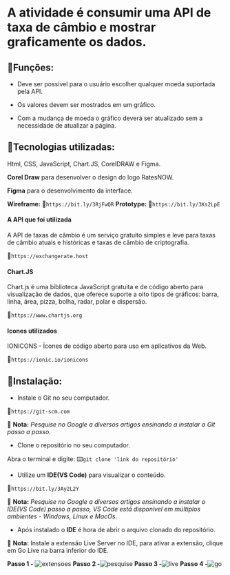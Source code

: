 # A atividade é consumir uma API de taxa de câmbio e mostrar graficamente os dados.

## 📌Funções: 

 - Deve ser possível para o usuário escolher qualquer moeda suportada pela API.

 - Os valores devem ser mostrados em um gráfico.

 - Com a mudança de moeda o gráfico deverá ser atualizado sem a necessidade de atualizar a página.

## 📌Tecnologias utilizadas: 

Html, CSS, JavaScript, Chart.JS, CorelDRAW e Figma.

**Corel Draw** para desenvolver o design do logo RatesNOW.

**Figma** para o desenvolvimento da interface.

**Wireframe:** 🔎``` https://bit.ly/3RjFwQR ```
**Prototype:** 🔎``` https://bit.ly/3Ks2LpE ```

#### A API que foi utilizada
A API de taxas de câmbio é um serviço gratuito simples e leve para taxas de câmbio atuais e históricas e taxas de câmbio de criptografia.

🔎``` https://exchangerate.host ```

#### Chart.JS 
Chart.js é uma biblioteca JavaScript gratuita e de código aberto para visualização de dados, que oferece suporte a oito tipos de gráficos: barra, linha, área, pizza, bolha, radar, polar e dispersão.

🔎``` https://www.chartjs.org ```

#### Icones utilizados
IONICONS - Ícones de código aberto para uso em aplicativos da Web.

🔎``` https://ionic.io/ionicons ```

## 📌Instalação:
- Instale o Git no seu computador.

🔎``` https://git-scm.com ```

 📝 **Nota:** *Pesquise no Google a diversos artigos ensinando a instalar o Git passo a passo.*
 
 - Clone o repositório no seu computador.
 
  Abra o terminal e digite: ⌨️``` git clone 'link do repositório' ```
  
  - Utilize um **IDE(VS Code)** para visualizar o conteúdo.
  
🔎``` https://bit.ly/3Ay2L2Y ```
  
 📝 **Nota:** *Pesquise no Google a diversos artigos ensinando a instalar o IDE(VS Code) passo a passo, VS Code está disponível em múltiplos ambientes - Windows, Linux e MacOs.*
   
   - Após instalado o **IDE** é hora de abrir o arquivo clonado do repositório.
   
 📝 **Nota:** Instale a extensão Live Server no IDE, para ativar a extensão, clique em Go Live na barra inferior do IDE.
   
**Passo 1 -** ![extensoes](https://user-images.githubusercontent.com/101996367/187252314-9753a5d9-59b3-46d4-b34c-09db7a8ecb5a.png)
**Passo 2 -**![pesquise](https://user-images.githubusercontent.com/101996367/187252344-571fab7c-5ffd-47b0-bc07-b346627f368a.png)
**Passo 3 -**![live](https://user-images.githubusercontent.com/101996367/187252391-ab8e6625-b580-45c6-bbc4-cd433e6e98ee.png)
**Passo 4 -**![go](https://user-images.githubusercontent.com/101996367/187252399-5293f6c2-b9aa-4d84-9bb6-449214d4fc34.png)

